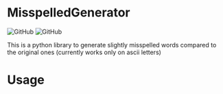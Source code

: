 # MisspelledGenerator
![GitHub](https://img.shields.io/github/license/ngminhhoang1412/MisspelledGenerator)
![GitHub](https://img.shields.io/github/stars/ngminhhoang1412/MisspelledGenerator)

This is a python library to generate slightly misspelled words compared to the original ones 
(currently works only on ascii letters)

# Usage